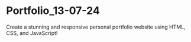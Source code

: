 # Portfolio_13-07-24
Create a stunning and responsive personal portfolio website using HTML, CSS, and JavaScript!